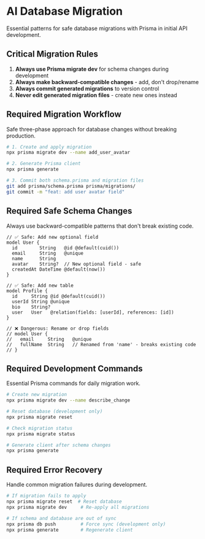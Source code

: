 # AI Database Migration

Essential patterns for safe database migrations with Prisma in initial API
development.

## Critical Migration Rules

1. **Always use Prisma migrate dev** for schema changes during development
2. **Always make backward-compatible changes** - add, don't drop/rename
3. **Always commit generated migrations** to version control
4. **Never edit generated migration files** - create new ones instead

## Required Migration Workflow

Safe three-phase approach for database changes without breaking production.

```bash
# 1. Create and apply migration
npx prisma migrate dev --name add_user_avatar

# 2. Generate Prisma client
npx prisma generate

# 3. Commit both schema.prisma and migration files
git add prisma/schema.prisma prisma/migrations/
git commit -m "feat: add user avatar field"
```

## Required Safe Schema Changes

Always use backward-compatible patterns that don't break existing code.

```prisma
// ✅ Safe: Add new optional field
model User {
  id        String   @id @default(cuid())
  email     String   @unique
  name      String
  avatar    String?  // New optional field - safe
  createdAt DateTime @default(now())
}

// ✅ Safe: Add new table
model Profile {
  id     String @id @default(cuid())
  userId String @unique
  bio    String?
  user   User   @relation(fields: [userId], references: [id])
}

// ❌ Dangerous: Rename or drop fields
// model User {
//   email     String   @unique
//   fullName  String   // Renamed from 'name' - breaks existing code
// }
```

## Required Development Commands

Essential Prisma commands for daily migration work.

```bash
# Create new migration
npx prisma migrate dev --name describe_change

# Reset database (development only)
npx prisma migrate reset

# Check migration status
npx prisma migrate status

# Generate client after schema changes
npx prisma generate
```

## Required Error Recovery

Handle common migration failures during development.

```bash
# If migration fails to apply
npx prisma migrate reset  # Reset database
npx prisma migrate dev     # Re-apply all migrations

# If schema and database are out of sync
npx prisma db push         # Force sync (development only)
npx prisma generate        # Regenerate client
```
